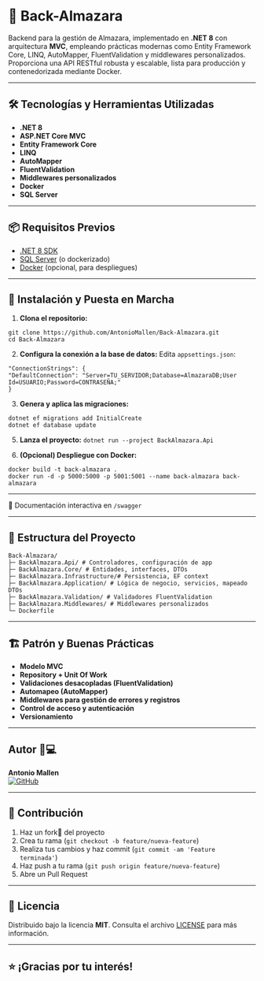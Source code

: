# 🚀 Back-Almazara

Backend para la gestión de Almazara, implementado en **.NET 8** con arquitectura **MVC**, empleando prácticas modernas como Entity Framework Core, LINQ, AutoMapper, FluentValidation y middlewares personalizados. Proporciona una API RESTful robusta y escalable, lista para producción y contenedorizada mediante Docker.

---

## 🛠️ Tecnologías y Herramientas Utilizadas

- **.NET 8**  
- **ASP.NET Core MVC**  
- **Entity Framework Core**  
- **LINQ**
- **AutoMapper**
- **FluentValidation**
- **Middlewares personalizados**
- **Docker**
- **SQL Server**

---

## 📦 Requisitos Previos

- [.NET 8 SDK](https://dotnet.microsoft.com/download/dotnet/8.0)
- [SQL Server](https://www.microsoft.com/es-es/sql-server) (o dockerizado)
- [Docker](https://www.docker.com/) (opcional, para despliegues)

---

## 🚀 Instalación y Puesta en Marcha

1. **Clona el repositorio:**
```
git clone https://github.com/AntonioMallen/Back-Almazara.git
cd Back-Almazara
```

2. **Configura la conexión a la base de datos:**
Edita `appsettings.json`:
```
"ConnectionStrings": {
"DefaultConnection": "Server=TU_SERVIDOR;Database=AlmazaraDB;User Id=USUARIO;Password=CONTRASEÑA;"
}
```

3. **Genera y aplica las migraciones:**
```
dotnet ef migrations add InitialCreate
dotnet ef database update
```

5. **Lanza el proyecto:**
`dotnet run --project BackAlmazara.Api`

6. **(Opcional) Despliegue con Docker:**
```
docker build -t back-almazara .
docker run -d -p 5000:5000 -p 5001:5001 --name back-almazara back-almazara
```

---

📝 Documentación interactiva en `/swagger`

---

## 📁 Estructura del Proyecto
```
Back-Almazara/
├─ BackAlmazara.Api/ # Controladores, configuración de app
├─ BackAlmazara.Core/ # Entidades, interfaces, DTOs
├─ BackAlmazara.Infrastructure/# Persistencia, EF context
├─ BackAlmazara.Application/ # Lógica de negocio, servicios, mapeado DTOs
├─ BackAlmazara.Validation/ # Validadores FluentValidation
├─ BackAlmazara.Middlewares/ # Middlewares personalizados
└─ Dockerfile
```


---

## 🏗️ Patrón y Buenas Prácticas

- **Modelo MVC**
- **Repository + Unit Of Work**
- **Validaciones desacopladas (FluentValidation)**
- **Automapeo (AutoMapper)**
- **Middlewares para gestión de errores y registros**
- **Control de acceso y autenticación**
- **Versionamiento**

---


## Autor 👨💻

**Antonio Mallen**  
[![GitHub](https://img.shields.io/badge/GitHub-Profile-blue?logo=github)](https://github.com/AntonioMallen)

---

## 🤝 Contribución

1. Haz un fork🍴 del proyecto
2. Crea tu rama (`git checkout -b feature/nueva-feature`)
3. Realiza tus cambios y haz commit (`git commit -am 'Feature terminada'`)
4. Haz push a tu rama (`git push origin feature/nueva-feature`)
5. Abre un Pull Request

---

## 📃 Licencia

Distribuido bajo la licencia **MIT**. Consulta el archivo [LICENSE](LICENSE) para más información.

---

## ⭐️ ¡Gracias por tu interés!

